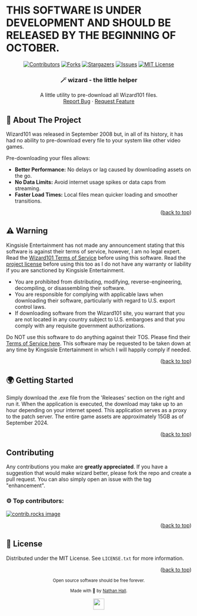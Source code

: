 <h1>THIS SOFTWARE IS UNDER DEVELOPMENT AND SHOULD BE RELEASED BY THE BEGINNING OF OCTOBER.</h1>

<a id="readme-top"></a>

<div align="center">

  [![Contributors][contributors-shield]][contributors-url]
  [![Forks][forks-shield]][forks-url]
  [![Stargazers][stars-shield]][stars-url]
  [![Issues][issues-shield]][issues-url]
  [![MIT License][license-shield]][license-url]


  <h3 align="center">🪄 wizard - the little helper</h3>

  <p align="center">
    A little utility to pre-download all Wizard101 files.
    <br />
    <a href="https://github.com/naydevops/wizard/issues/new?labels=bug&template=bug-report---.md">Report Bug</a>
    ·
    <a href="https://github.com/naydevops/wizard/issues/new?labels=enhancement&template=feature-request---.md">Request Feature</a>
  </p>
</div>

## 🐹 About The Project

Wizard101 was released in September 2008 but, in all of its history, it has had no ability to pre-download every file to your system like other video games.

Pre-downloading your files allows:
* **Better Performance:** No delays or lag caused by downloading assets on the go.
* **No Data Limits:** Avoid internet usage spikes or data caps from streaming.
* **Faster Load Times:** Local files mean quicker loading and smoother transitions.

<p align="right">(<a href="#readme-top">back to top</a>)</p>

## ⚠️ Warning

Kingsisle Entertainment has not made any announcement stating that this software is against their terms of service, however, I am no legal expert. Read the <a href="https://www.wizard101.com/patchClient/termsofuse">Wizard101 Terms of Service</a> before using this software. Read the <a href="https://github.com/naydevops/wizard/blob/main/LICENSE">project license</a> before using this too as I do not have any warranty or liability if you are sanctioned by Kingsisle Entertainment.

* You are prohibited from distributing, modifying, reverse-engineering, decompiling, or disassembling their software.
* You are responsible for complying with applicable laws when downloading their software, particularly with regard to U.S. export control laws.
* If downloading software from the Wizard101 site, you warrant that you are not located in any country subject to U.S. embargoes and that you comply with any requisite government authorizations.

Do NOT use this software to do anything against their TOS. Please find their <a href="https://www.wizard101.com/patchClient/termsofuse">Terms of Service here</a>. This software may be requested to be taken down at any time by Kingsisle Entertainment in which I will happily comply if needed.
<p align="right">(<a href="#readme-top">back to top</a>)</p>

## 🌍 Getting Started

Simply download the .exe file from the 'Releases' section on the right and run it. When the application is executed, the download may take up to an hour depending on your internet speed. This application serves as a proxy to the patch server. The entire game assets are approximately 15GB as of September 2024.

<p align="right">(<a href="#readme-top">back to top</a>)</p>

## Contributing

Any contributions you make are **greatly appreciated**. If you have a suggestion that would make wizard better, please fork the repo and create a pull request. You can also simply open an issue with the tag "enhancement".

### ⚙️ Top contributors:

<a href="https://github.com/naydevops/wizard/graphs/contributors">
  <img src="https://contrib.rocks/image?repo=naydevops/wizard" alt="contrib.rocks image" />
</a>

<p align="right">(<a href="#readme-top">back to top</a>)</p>

## 📝 License

Distributed under the MIT License. See `LICENSE.txt` for more information.

<p align="right">(<a href="#readme-top">back to top</a>)</p>

<div align="center">
  <sub>Open source software should be free forever.</sub>

  <sub>Made with 💖 by <a href="https://github.com/naydevops">Nathan Hall</a>.</sub>

  <img height="30" src="https://cdn3.emoji.gg/emojis/6021_Cat.gif" href="#">
</div>

[contributors-shield]: https://img.shields.io/github/contributors/naydevops/wizard.svg?style=for-the-badge
[contributors-url]: https://github.com/naydevops/wizard/graphs/contributors
[forks-shield]: https://img.shields.io/github/forks/naydevops/wizard.svg?style=for-the-badge
[forks-url]: https://github.com/naydevops/wizard/network/members
[stars-shield]: https://img.shields.io/github/stars/naydevops/wizard.svg?style=for-the-badge
[stars-url]: https://github.com/naydevops/wizard/stargazers
[issues-shield]: https://img.shields.io/github/issues/naydevops/wizard.svg?style=for-the-badge
[issues-url]: https://github.com/naydevops/wizard/issues
[license-shield]: https://img.shields.io/github/license/naydevops/wizard.svg?style=for-the-badge
[license-url]: https://github.com/naydevops/wizard//blob/master/LICENSE.txt

